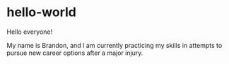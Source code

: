 # hello-world


Hello everyone!

My name is Brandon, and I am currently practicing my skills in attempts to pursue new career options after a major injury.
